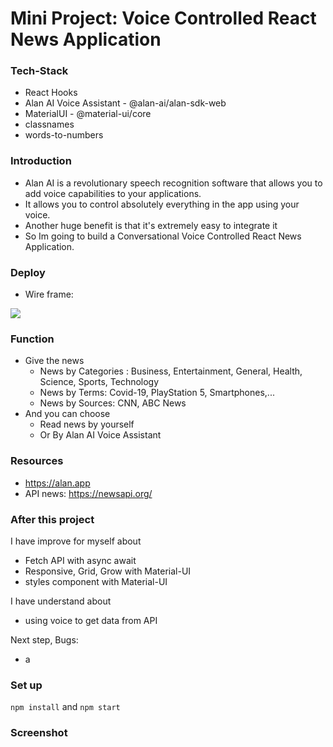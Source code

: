# Mini Project: Voice Controlled React News Application

### Tech-Stack

- React Hooks
- Alan AI Voice Assistant - @alan-ai/alan-sdk-web
- MaterialUI - @material-ui/core
- classnames
- words-to-numbers

### Introduction

- Alan AI is a revolutionary speech recognition software that allows you to add voice capabilities to your applications.
- It allows you to control absolutely everything in the app using your voice.
- Another huge benefit is that it's extremely easy to integrate it
- So Im going to build a Conversational Voice Controlled React News Application.

### Deploy

- Wire frame:

<img src="https://i.imgur.com/DHZwMT1.png" />

### Function

- Give the news
  - News by Categories : Business, Entertainment, General, Health, Science, Sports, Technology
  - News by Terms: Covid-19, PlayStation 5, Smartphones,...
  - News by Sources: CNN, ABC News
- And you can choose
  - Read news by yourself
  - Or By Alan AI Voice Assistant

### Resources

- https://alan.app
- API news: https://newsapi.org/

### After this project

I have improve for myself about

- Fetch API with async await
- Responsive, Grid, Grow with Material-UI
- styles component with Material-UI

I have understand about

- using voice to get data from API

Next step, Bugs:

- a

### Set up

`npm install` and `npm start`

### Screenshot

